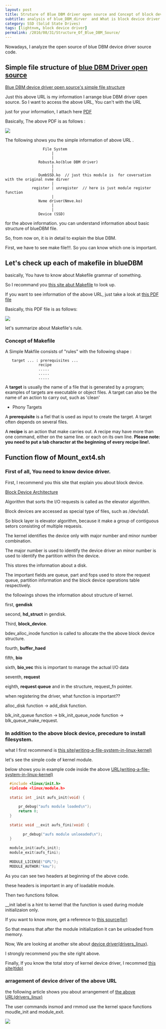 ```yaml
---
layout: post
title: Struture of Blue DBM driver open source and Concept of block device driver
subtitle: analysis of blue_DBM_dirver  and What is block device driver ?
category: SSD (Solid State Drives)
tags: [lightnvm, block device driver]
permalink: /2016/08/31/Structure_Of_Blue_DBM_Source/
---
```


Nowadays, I analyze the open source of blue DBM device driver source code. 

## Simple file structure of [blue DBM Driver open source](https://github.com/chamdoo/bdbm_drv)

<!--
  __just git commit number of blue_dbm is beebb6152b803f213df6ed80c1c3ff1f72f4125a for Simple file structure of blue DBM Driver open source__
-->
  
  [Blue DBM device driver open source's simple file structure](https://www.mindmup.com/#m:h1hyunyoung2/hyunyoung2.github.io:master:img/Image/SSD-Solid_State_Drives/2016-08-31-Structure_Of_Blue_DBM_Source/Blue_DBM%28bdbm_drv%29_structure_of_the_file.mup)
  
  Just this above URL is my information I arrange blue DBM driver open source. So I want to access the above URL, You can't with the URL
  
  just for your information, I attach here [PDF](./img/Image/SSD-Solid_State_Drives/2016-08-31-Structure_Of_Blue_DBM_Source/Blue_DBM_structure_of_file.pdf)
  
  Basically, The above PDF is as follows :
  
  ![](/img/Image/SSD-Solid_State_Drives/2016-08-31-Structure_Of_Blue_DBM_Source/Blue_DBM_structure_of_file_image.png)
  
  The following shows you the simple information of above URL . 
  
```
                 File System
                     |
                     |
               Robusta.ko(blue DBM driver)
                     |
                     |  
               DumbSSD.ko  // just this module is  for coversation with the original nvme dirver
                     |
            register | unregister  // here is just module register function
                     |
               Nvme driver(Nmve.ko)
                     |
                     |
               Device (SSD)
```
  
  for the above information. you can understand information about basic structure of blueDBM file. 
  
  So, from now on, it is in detail to explain the blue DBM.
  
  First, we have to see make file!!!. So you can know which one is important.
  
## Let's check up each of makefile in blueDBM

<!--  
  __just git commit number of blue_dbm is beebb6152b803f213df6ed80c1c3ff1f72f4125a for analysis of this Makefiles__
-->  

  basically, You have to know about Makefile grammar of something. 
  
  So I recommand you [this site abut Makefile](https://www.gnu.org/software/make/manual/make.html) to look up.
  
  If you want to see information of the above URL, just take a look at [this PDF file](./img/Image/SSD-Solid_State_Drives/2016-08-31-Structure_Of_Blue_DBM_Source/blue_DBM_Makefiles.pdf)
  
  Basically, this PDF file is as follows:
  
  ![](/img/Image/SSD-Solid_State_Drives/2016-08-31-Structure_Of_Blue_DBM_Source/blue_DBM_Makefiles_Image.png)
  
  let's summarize about Makefile's rule.
  
### Concept of Makefile

  A Simple Makfile consists of "rules" with the following shape : 
  
```
   target ... : prerequisites ...
               recipe
               ..... 
               .....
               .....
```
  
  A **target** is usually the name of a file that is generated by a program; examples of targets are executable or object files. A target can also be the name of an action to carry out, such as 'clean'
  
  - Phony Targets 
  
  A **prerequisite** is a fiel that is used as input to create the target. A target often depends on several files. 

  A **recipe** is an action that make carries out. A recipe may have more than one command, either on the same line. or each on its own line. __Please note:__ **you need to put a tab character at the beginning of every recipe line!.**
  
## Function flow of Mount_ext4.sh 

<!--
**just git commit number of blue_dbm is beebb6152b803f213df6ed80c1c3ff1f72f4125a for Function flow of Mount_ext4.sh**
-->

### First of all, You need to know device driver. 

   First, I recommend you this site that explain you about block device. 
   
   [Block Device Architecture](https://yannik520.github.io/blkdevarch.html)
   
   Algorithm that sorts the I/O requests is called as the elevator algorithm. 
   
   Block devices are accessed as special type of files, such as /dev/sda1.
   
   So block layer is elevator algorithm, because it make a group of contiguous setors consisting of multiple requesis.
   
   The kernel identifies the device only with major number and minor number combination. 
   
   The major number is used to identify the device driver an minor number is used to identify the partition within the device.
   
   This stores the information about a disk. 
   
   The important fields are queue, part and fops used to store the request queue, partition information and the block device operations table respectively.
   
   the followings shows the information about structure of kernel. 
   
   first, **gendisk**
   
   second, **hd_struct** in gendisk.
   
   Third, **block_device**.
   
   bdev_alloc_inode function is called to allocate the the above block device structure. 
   
   fourth, **buffer_haed**
   
   fifth, **bio**
   
   sixth, **bio_vec**  this is important to manage the actual I/O data
   
   seventh, **request**
   
   eighth, **request queue** and in the structure, request_fn pointer.
   
   when registering the driver, what function is important??
   
   alloc_disk function -> add_disk function.
   
   blk_init_queue function -> blk_init_queue_node function -> blk_queue_make_request.
   
### In addition to the above block device, precedure to install filesystem.

  what I first recommend is [this site(writing-a-file-system-in-linux-kernel)](http://kukuruku.co/hub/nix/writing-a-file-system-in-linux-kernel)
  
  let's see the simple code of kernel module. 
  
  below shows you in example code inside the above [URL(writing-a-file-system-in-linux-kernel)](http://kukuruku.co/hub/nix/writing-a-file-system-in-linux-kernel)
  
```c
  #include <linux/init.h>
  #inlcude <linux/module.h>
  
  static int _init aufs_init(void) {
  
      pr_debug("aufs module loaded\n");
      return 0;
  }
  
  static void __exit aufs_fini(void) {
  
        pr_debug("aufs module unloeaded\n");
  }
  
  module_init(aufs_init);
  module_exit(aufs_fini);
  
  MODULE_LICENSE("GPL");
  MODULE_AUTHOR("kmu");
```
  
  As you can see two headers at beginning of the above code. 
  
  these headers is important in any of loadable module. 
  
  Then two functions follow.
  
  __init label is a hint to kernel that the function is used during module initializaion only. 
  
  If you want to know more, get a reference to [this source(lxr)](http://lxr.free-electrons.com/source/include/linux/init.h?v=4.5)
    
  So that means that after the module initialization it can be unloaded from memory.
  
  Now, We are looking at another site about [device driver(drivers_linux)](http://www.freesoftwaremagazine.com/articles/drivers_linux).
  
  I strongly recommend you the site right above.
  
  Finally, If you know the total story of kernel device driver, I recommed [this site(tldp)](http://www.tldp.org/LDP/lkmpg/2.6/html/lkmpg.html#AEN710)
  
  
### arragement of device driver of the above URL

  the following article shows you about arrangement of [the above URL(drivers_linux)](http://www.freesoftwaremagazine.com/articles/drivers_linux)
  
  The user commands insmod and rmmod use the kernel space functions moudle_init and module_exit. 
  
  ![](/img/Image/SSD-Solid_State_Drives/2016-08-31-Structure_Of_Blue_DBM_Source/The_usual_device_driver.png)

